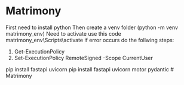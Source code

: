 # Matrimony
First need to install python 
Then create a venv folder  (python -m venv matrimony_env)
Need to activate use this code  matrimony_env\Scripts\activate
if error occurs do the follwing steps:
1. Get-ExecutionPolicy
2. Set-ExecutionPolicy RemoteSigned -Scope CurrentUser

pip install fastapi uvicorn
pip install fastapi uvicorn motor pydantic
#   M a t r i m o n y  
 